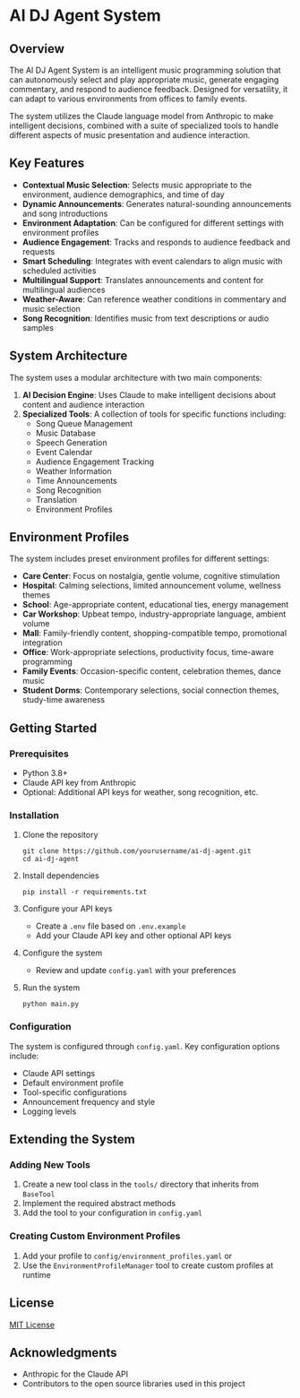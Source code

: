 # AI DJ Agent System

## Overview

The AI DJ Agent System is an intelligent music programming solution that can autonomously select and play appropriate music, generate engaging commentary, and respond to audience feedback. Designed for versatility, it can adapt to various environments from offices to family events.

The system utilizes the Claude language model from Anthropic to make intelligent decisions, combined with a suite of specialized tools to handle different aspects of music presentation and audience interaction.

## Key Features

- **Contextual Music Selection**: Selects music appropriate to the environment, audience demographics, and time of day
- **Dynamic Announcements**: Generates natural-sounding announcements and song introductions
- **Environment Adaptation**: Can be configured for different settings with environment profiles
- **Audience Engagement**: Tracks and responds to audience feedback and requests
- **Smart Scheduling**: Integrates with event calendars to align music with scheduled activities
- **Multilingual Support**: Translates announcements and content for multilingual audiences
- **Weather-Aware**: Can reference weather conditions in commentary and music selection
- **Song Recognition**: Identifies music from text descriptions or audio samples

## System Architecture

The system uses a modular architecture with two main components:

1. **AI Decision Engine**: Uses Claude to make intelligent decisions about content and audience interaction
2. **Specialized Tools**: A collection of tools for specific functions including:
   - Song Queue Management
   - Music Database
   - Speech Generation
   - Event Calendar
   - Audience Engagement Tracking
   - Weather Information
   - Time Announcements
   - Song Recognition
   - Translation
   - Environment Profiles

## Environment Profiles

The system includes preset environment profiles for different settings:

- **Care Center**: Focus on nostalgia, gentle volume, cognitive stimulation
- **Hospital**: Calming selections, limited announcement volume, wellness themes
- **School**: Age-appropriate content, educational ties, energy management
- **Car Workshop**: Upbeat tempo, industry-appropriate language, ambient volume
- **Mall**: Family-friendly content, shopping-compatible tempo, promotional integration
- **Office**: Work-appropriate selections, productivity focus, time-aware programming
- **Family Events**: Occasion-specific content, celebration themes, dance music
- **Student Dorms**: Contemporary selections, social connection themes, study-time awareness

## Getting Started

### Prerequisites

- Python 3.8+
- Claude API key from Anthropic
- Optional: Additional API keys for weather, song recognition, etc.

### Installation

1. Clone the repository
   ```
   git clone https://github.com/yourusername/ai-dj-agent.git
   cd ai-dj-agent
   ```

2. Install dependencies
   ```
   pip install -r requirements.txt
   ```

3. Configure your API keys
   - Create a `.env` file based on `.env.example`
   - Add your Claude API key and other optional API keys

4. Configure the system
   - Review and update `config.yaml` with your preferences

5. Run the system
   ```
   python main.py
   ```

### Configuration

The system is configured through `config.yaml`. Key configuration options include:

- Claude API settings
- Default environment profile
- Tool-specific configurations
- Announcement frequency and style
- Logging levels

## Extending the System

### Adding New Tools

1. Create a new tool class in the `tools/` directory that inherits from `BaseTool`
2. Implement the required abstract methods
3. Add the tool to your configuration in `config.yaml`

### Creating Custom Environment Profiles

1. Add your profile to `config/environment_profiles.yaml` or
2. Use the `EnvironmentProfileManager` tool to create custom profiles at runtime

## License

[MIT License](LICENSE)

## Acknowledgments

- Anthropic for the Claude API
- Contributors to the open source libraries used in this project